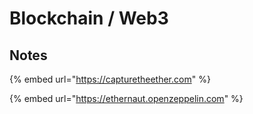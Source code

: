# Blockchain / Web3



## Notes

{% embed url="https://capturetheether.com" %}

{% embed url="https://ethernaut.openzeppelin.com" %}
